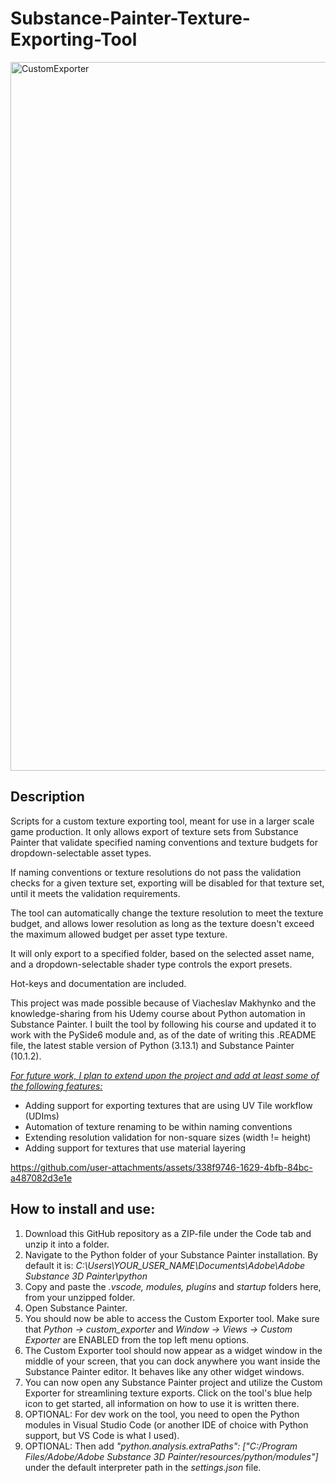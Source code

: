 # Substance-Painter-Texture-Exporting-Tool

<img width="1134" alt="CustomExporter" src="https://github.com/user-attachments/assets/2ecccbb3-951d-4ad1-9b31-276cc7adf27d" />

## Description

Scripts for a custom texture exporting tool, meant for use in a larger scale game production. It only allows export of texture sets from Substance Painter that validate specified naming conventions and texture budgets for dropdown-selectable asset types.

If naming conventions or texture resolutions do not pass the validation checks for a given texture set, exporting will be disabled for that texture set, until it meets the validation requirements.

The tool can automatically change the texture resolution to meet the texture budget, and allows lower resolution as long as the texture doesn't exceed the maximum allowed budget per asset type texture.

It will only export to a specified folder, based on the selected asset name, and a dropdown-selectable shader type controls the export presets.

Hot-keys and documentation are included. 

This project was made possible because of Viacheslav Makhynko and the knowledge-sharing from his Udemy course about Python automation in Substance Painter. 
I built the tool by following his course and updated it to work with the PySide6 module and, as of the date of writing this .README file, the latest stable version of Python (3.13.1) and Substance Painter (10.1.2).

<ins>*For future work, I plan to extend upon the project and add at least some of the following features:*</ins>

- Adding support for exporting textures that are using UV Tile workflow (UDIms)
- Automation of texture renaming to be within naming conventions
- Extending resolution validation for non-square sizes (width != height)
- Adding support for textures that use material layering

https://github.com/user-attachments/assets/338f9746-1629-4bfb-84bc-a487082d3e1e

## How to install and use:

1. Download this GitHub repository as a ZIP-file under the Code tab and unzip it into a folder.
2. Navigate to the Python folder of your Substance Painter installation. By default it is: *C:\Users\YOUR_USER_NAME\Documents\Adobe\Adobe Substance 3D Painter\python*
3. Copy and paste the *.vscode, modules, plugins* and *startup* folders here, from your unzipped folder.
4. Open Substance Painter.
5. You should now be able to access the Custom Exporter tool. Make sure that *Python -> custom_exporter* and *Window -> Views -> Custom Exporter* are ENABLED from the top left menu options.
6. The Custom Exporter tool should now appear as a widget window in the middle of your screen, that you can dock anywhere you want inside the Substance Painter editor. It behaves like any other widget windows.
7. You can now open any Substance Painter project and utilize the Custom Exporter for streamlining texture exports. Click on the tool's blue help icon to get started, all information on how to use it is written there.
8. OPTIONAL: For dev work on the tool, you need to open the Python modules in Visual Studio Code (or another IDE of choice with Python support, but VS Code is what I used).
9. OPTIONAL: Then add  *"python.analysis.extraPaths": ["C:/Program Files/Adobe/Adobe Substance 3D Painter/resources/python/modules"]* under the default interpreter path in the *settings.json* file.
